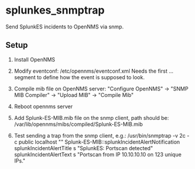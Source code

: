 # splunkes_snmptrap
Send SplunkES incidents to OpenNMS via snmp.

## Setup 
1. Install OpenNMS
2. Modify eventconf:
/etc/opennms/eventconf.xml
Needs the first <event>...</event> segment to define how the event is supposed to look.
3. Compile mib file on OpenNMS server:
"Configure OpenNMS" -> "SNMP MIB Compiler" -> "Upload MIB" -> "Compile Mib"
4. Reboot opennms server

5. Add Splunk-ES-MIB.mib file on the snmp client, path should be:
/var/lib/opennms/mibs/compiled/Splunk-ES-MIB.mib
6. Test sending a trap from the snmp client, e.g.:
/usr/bin/snmptrap -v 2c -c public localhost "" Splunk-ES-MIB::splunkIncidentAlertNotification splunkIncidentAlertTitle s "SplunkES: Portscan detected" splunkIncidentAlertText s "Portscan from IP 10.10.10.10 on 123 unique IPs."
